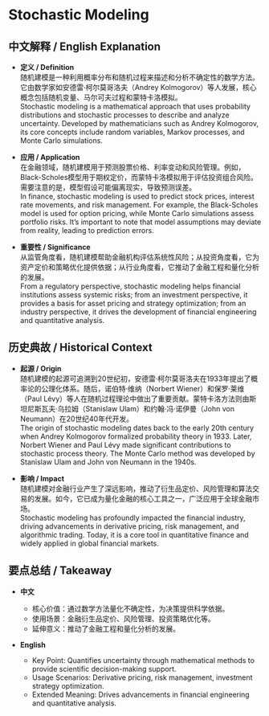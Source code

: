 # Stochastic Modeling

## 中文解释 / English Explanation

* **定义 / Definition**  
  随机建模是一种利用概率分布和随机过程来描述和分析不确定性的数学方法。它由数学家如安德雷·柯尔莫哥洛夫（Andrey Kolmogorov）等人发展，核心概念包括随机变量、马尔可夫过程和蒙特卡洛模拟。  
  Stochastic modeling is a mathematical approach that uses probability distributions and stochastic processes to describe and analyze uncertainty. Developed by mathematicians such as Andrey Kolmogorov, its core concepts include random variables, Markov processes, and Monte Carlo simulations.

* **应用 / Application**  
  在金融领域，随机建模用于预测股票价格、利率变动和风险管理。例如，Black-Scholes模型用于期权定价，而蒙特卡洛模拟用于评估投资组合风险。需要注意的是，模型假设可能偏离现实，导致预测误差。  
  In finance, stochastic modeling is used to predict stock prices, interest rate movements, and risk management. For example, the Black-Scholes model is used for option pricing, while Monte Carlo simulations assess portfolio risks. It’s important to note that model assumptions may deviate from reality, leading to prediction errors.

* **重要性 / Significance**  
  从监管角度看，随机建模帮助金融机构评估系统性风险；从投资角度看，它为资产定价和策略优化提供依据；从行业角度看，它推动了金融工程和量化分析的发展。  
  From a regulatory perspective, stochastic modeling helps financial institutions assess systemic risks; from an investment perspective, it provides a basis for asset pricing and strategy optimization; from an industry perspective, it drives the development of financial engineering and quantitative analysis.

## 历史典故 / Historical Context

* **起源 / Origin**  
  随机建模的起源可追溯到20世纪初，安德雷·柯尔莫哥洛夫在1933年提出了概率论的公理化体系。随后，诺伯特·维纳（Norbert Wiener）和保罗·莱维（Paul Lévy）等人在随机过程理论中做出了重要贡献。蒙特卡洛方法则由斯坦尼斯瓦夫·乌拉姆（Stanislaw Ulam）和约翰·冯·诺伊曼（John von Neumann）在20世纪40年代开发。  
  The origin of stochastic modeling dates back to the early 20th century when Andrey Kolmogorov formalized probability theory in 1933. Later, Norbert Wiener and Paul Lévy made significant contributions to stochastic process theory. The Monte Carlo method was developed by Stanislaw Ulam and John von Neumann in the 1940s.

* **影响 / Impact**  
  随机建模对金融行业产生了深远影响，推动了衍生品定价、风险管理和算法交易的发展。如今，它已成为量化金融的核心工具之一，广泛应用于全球金融市场。  
  Stochastic modeling has profoundly impacted the financial industry, driving advancements in derivative pricing, risk management, and algorithmic trading. Today, it is a core tool in quantitative finance and widely applied in global financial markets.

## 要点总结 / Takeaway

* **中文**  
  - 核心价值：通过数学方法量化不确定性，为决策提供科学依据。  
  - 使用场景：金融衍生品定价、风险管理、投资策略优化等。  
  - 延伸意义：推动了金融工程和量化分析的发展。

* **English**  
  - Key Point: Quantifies uncertainty through mathematical methods to provide scientific decision-making support.  
  - Usage Scenarios: Derivative pricing, risk management, investment strategy optimization.  
  - Extended Meaning: Drives advancements in financial engineering and quantitative analysis.